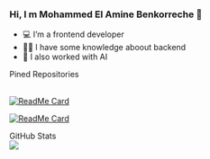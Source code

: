 ### Hi, I m Mohammed El Amine Benkorreche 👋


- 💻 I’m a frontend developer
- 👨‍💻 I have some knowledge aboout backend 
- 🤖 I also worked with AI

<summary>Pined Repositories</summary>
<br/>

[![ReadMe Card](https://github-readme-stats.vercel.app/api/pin/?username=jusinamine&repo=bodybuilding-desktop-app&show_icons=true&title_color=07d4ee&icon_color=07d4ee&text_color=ffffff&bg_color=112732)](https://github.com/jusinamine/bodybuilding-desktop-app)

[![ReadMe Card](https://github-readme-stats.vercel.app/api/pin/?username=jusinamine&repo=fut19-autobuy-electronjs&show_icons=true&title_color=07d4ee&icon_color=07d4ee&text_color=ffffff&bg_color=112732)](https://github.com/jusinamine/fut19-autobuy-electronjs)

<summary>GitHub Stats</summary>
<img src="https://github-readme-stats.vercel.app/api?username=yani27&&show_icons=true&title_color=07d4ee&icon_color=07d4ee&text_color=ffffff&bg_color=112732" />
